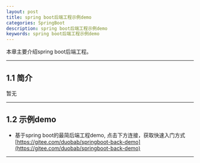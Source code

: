 ```yaml
---
layout: post
title: spring boot后端工程示例demo
categories: SpringBoot
description: spring boot后端工程示例demo
keywords: spring boot后端工程示例demo
---
```


本章主要介绍spring boot后端工程。

* * *

## 1.1 简介
暂无  

* * *

## 1.2 示例demo
- 基于spring boot的最简后端工程demo, 点击下方连接，获取快速入门方式  
[https://gitee.com/duobab/springboot-back-demo](https://gitee.com/duobab/springboot-back-demo) 

* * *
